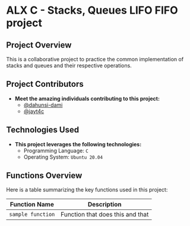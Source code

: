 # ALX C - Stacks, Queues LIFO FIFO project

## Project Overview

This is a collaborative project to practice the common implementation of stacks and queues and their respective operations.

## Project Contributors

- **Meet the amazing individuals contributing to this project:**
  - [@dahunsi-dami](https://github.com/dahunsi-dami)
  - [@jayt4c](https://github.com/jayt4c)

## Technologies Used

- **This project leverages the following technologies:**
  - Programming Language: `C`
  - Operating System: `Ubuntu 20.04`

## Functions Overview

Here is a table summarizing the key functions used in this project:

| Function Name 		| Description 													|
| ----------------------|---------------------------------------------------------------|
| `sample function`   | Function that does this and that   |
